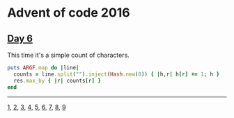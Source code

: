 # Advent of code 2016

## [Day 6](http://adventofcode.com/2016/day/6)

This time it's a simple count of characters.

``` ruby
puts ARGF.map do |line|
  counts = line.split("").inject(Hash.new(0)) { |h,r| h[r] += 1; h }
  res.max_by { |r| counts[r] }
end
```

- - -
[1](day01.md), [2](day02.md), [3](day03.md), [4](day04.md), [5](day05.md), [6](day06.md), [7](day07.md), [8](day08.md), [9](day09.md)

